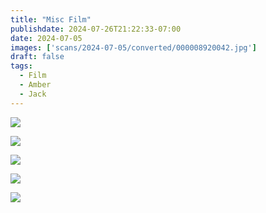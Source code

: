 ```yaml
---
title: "Misc Film"
publishdate: 2024-07-26T21:22:33-07:00
date: 2024-07-05
images: ['scans/2024-07-05/converted/000008920042.jpg']
draft: false
tags:
  - Film
  - Amber
  - Jack
---
```


![](scans/2024-07-05/converted/000008920042.jpg)

![](scans/2024-07-05/converted/000008920043.jpg)

![](scans/2024-07-05/converted/000008920012.jpg)

![](scans/2024-07-05/converted/000008920011.jpg)

![](scans/2024-07-05/converted/000008920010.jpg)